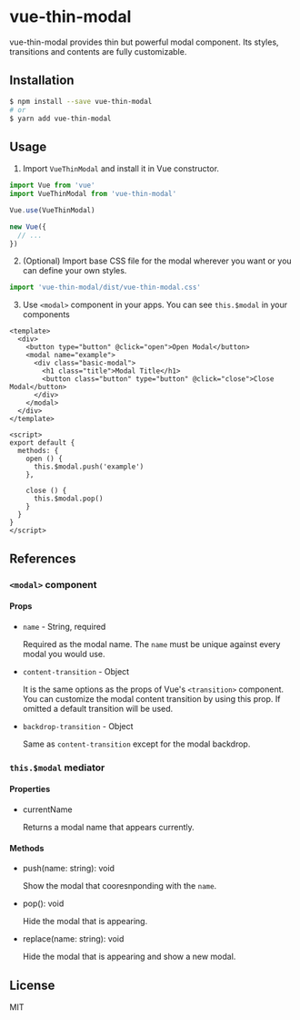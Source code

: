 # vue-thin-modal

vue-thin-modal provides thin but powerful modal component. Its styles, transitions and contents are fully customizable.

## Installation

```bash
$ npm install --save vue-thin-modal
# or
$ yarn add vue-thin-modal
```

## Usage

1. Import `VueThinModal` and install it in Vue constructor.

  ```js
  import Vue from 'vue'
  import VueThinModal from 'vue-thin-modal'

  Vue.use(VueThinModal)

  new Vue({
    // ...
  })
  ```

2. (Optional) Import base CSS file for the modal wherever you want or you can define your own styles.

  ```js
  import 'vue-thin-modal/dist/vue-thin-modal.css'
  ```

3. Use `<modal>` component in your apps. You can see `this.$modal` in your components

  ```vue
  <template>
    <div>
      <button type="button" @click="open">Open Modal</button>
      <modal name="example">
        <div class="basic-modal">
          <h1 class="title">Modal Title</h1>
          <button class="button" type="button" @click="close">Close Modal</button>
        </div>
      </modal>
    </div>
  </template>

  <script>
  export default {
    methods: {
      open () {
        this.$modal.push('example')
      },

      close () {
        this.$modal.pop()
      }
    }
  }
  </script>
  ```

## References

### `<modal>` component

#### Props

* `name` - String, required

  Required as the modal name. The `name` must be unique against every modal you would use.

* `content-transition` - Object

  It is the same options as the props of Vue's `<transition>` component. You can customize the modal content transition by using this prop. If omitted a default transition will be used.

* `backdrop-transition` - Object

  Same as `content-transition` except for the modal backdrop.

### `this.$modal` mediator

#### Properties

* currentName

  Returns a modal name that appears currently.

#### Methods

* push(name: string): void

  Show the modal that cooresnponding with the `name`.

* pop(): void

  Hide the modal that is appearing.

* replace(name: string): void

  Hide the modal that is appearing and show a new modal.

## License

MIT
